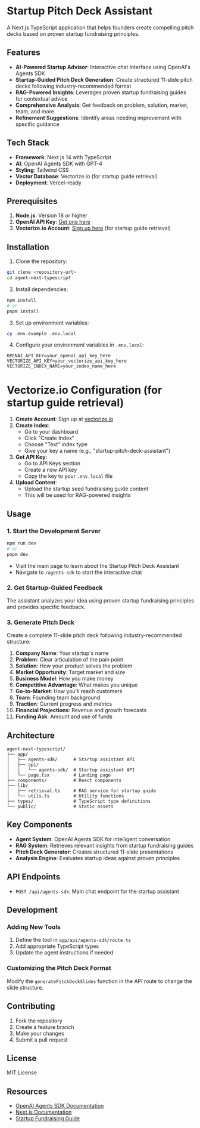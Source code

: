 # Startup Pitch Deck Assistant

A Next.js TypeScript application that helps founders create compelling pitch decks based on proven startup fundraising principles.

## Features

- **AI-Powered Startup Advisor**: Interactive chat interface using OpenAI's Agents SDK
- **Startup-Guided Pitch Deck Generation**: Create structured 11-slide pitch decks following industry-recommended format
- **RAG-Powered Insights**: Leverages proven startup fundraising guides for contextual advice
- **Comprehensive Analysis**: Get feedback on problem, solution, market, team, and more
- **Refinement Suggestions**: Identify areas needing improvement with specific guidance

## Tech Stack

- **Framework**: Next.js 14 with TypeScript
- **AI**: OpenAI Agents SDK with GPT-4
- **Styling**: Tailwind CSS
- **Vector Database**: Vectorize.io (for startup guide retrieval)
- **Deployment**: Vercel-ready

## Prerequisites

1. **Node.js**: Version 18 or higher
2. **OpenAI API Key**: [Get one here](https://platform.openai.com/api-keys)
3. **Vectorize.io Account**: [Sign up here](https://vectorize.io) (for startup guide retrieval)

## Installation

1. Clone the repository:
```bash
git clone <repository-url>
cd agent-next-typescript
```

2. Install dependencies:
```bash
npm install
# or
pnpm install
```

3. Set up environment variables:
```bash
cp .env.example .env.local
```

4. Configure your environment variables in `.env.local`:
```env
OPENAI_API_KEY=your_openai_api_key_here
VECTORIZE_API_KEY=your_vectorize_api_key_here
VECTORIZE_INDEX_NAME=your_index_name_here
```

# Vectorize.io Configuration (for startup guide retrieval)

1. **Create Account**: Sign up at [vectorize.io](https://vectorize.io)
2. **Create Index**: 
   - Go to your dashboard
   - Click "Create Index"
   - Choose "Text" index type
   - Give your key a name (e.g., "startup-pitch-deck-assistant")
3. **Get API Key**:
   - Go to API Keys section
   - Create a new API key
   - Copy the key to your `.env.local` file
4. **Upload Content**:
   - Upload the startup seed fundraising guide content
   - This will be used for RAG-powered insights

## Usage

### 1. Start the Development Server

```bash
npm run dev
# or
pnpm dev
```

- Visit the main page to learn about the Startup Pitch Deck Assistant
- Navigate to `/agents-sdk` to start the interactive chat

### 2. Get Startup-Guided Feedback

The assistant analyzes your idea using proven startup fundraising principles and provides specific feedback.

### 3. Generate Pitch Deck

Create a complete 11-slide pitch deck following industry-recommended structure:

1. **Company Name**: Your startup's name
2. **Problem**: Clear articulation of the pain point
3. **Solution**: How your product solves the problem
4. **Market Opportunity**: Target market and size
5. **Business Model**: How you make money
6. **Competitive Advantage**: What makes you unique
7. **Go-to-Market**: How you'll reach customers
8. **Team**: Founding team background
9. **Traction**: Current progress and metrics
10. **Financial Projections**: Revenue and growth forecasts
11. **Funding Ask**: Amount and use of funds

## Architecture

```
agent-next-typescript/
├── app/
│   ├── agents-sdk/      # Startup assistant API
│   ├── api/
│   │   └── agents-sdk/  # Startup assistant API
│   └── page.tsx         # Landing page
├── components/          # React components
├── lib/
│   ├── retrieval.ts     # RAG service for startup guide
│   └── utils.ts         # Utility functions
├── types/               # TypeScript type definitions
└── public/              # Static assets
```

## Key Components

- **Agent System**: OpenAI Agents SDK for intelligent conversation
- **RAG System**: Retrieves relevant insights from startup fundraising guides
- **Pitch Deck Generator**: Creates structured 11-slide presentations
- **Analysis Engine**: Evaluates startup ideas against proven principles

## API Endpoints

- `POST /api/agents-sdk`: Main chat endpoint for the startup assistant

## Development

### Adding New Tools

1. Define the tool in `app/api/agents-sdk/route.ts`
2. Add appropriate TypeScript types
3. Update the agent instructions if needed

### Customizing the Pitch Deck Format

Modify the `generatePitchDeckSlides` function in the API route to change the slide structure.

## Contributing

1. Fork the repository
2. Create a feature branch
3. Make your changes
4. Submit a pull request

## License

MIT License

## Resources

- [OpenAI Agents SDK Documentation](https://sdk.openai.com/docs/agents)
- [Next.js Documentation](https://nextjs.org/docs)
- [Startup Fundraising Guide](https://www.ycombinator.com/library/4A-a-guide-to-seed-fundraising)
